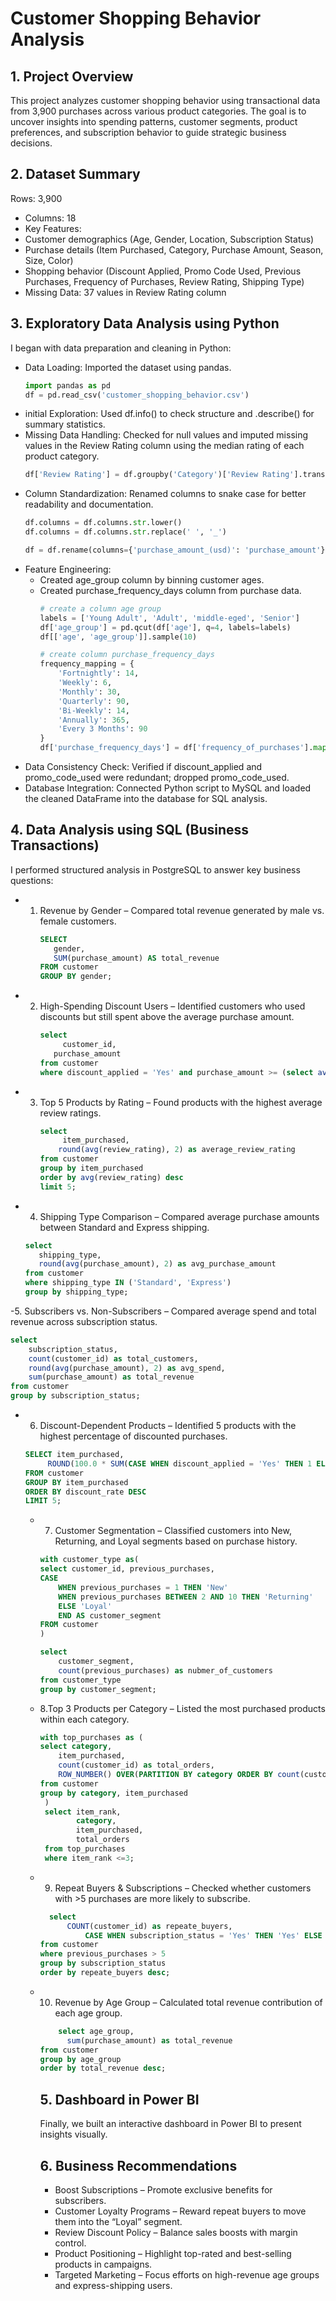 # Customer Shopping Behavior Analysis

## 1. Project Overview
This project analyzes customer shopping behavior using transactional data from 3,900
purchases across various product categories. The goal is to uncover insights into spending
patterns, customer segments, product preferences, and subscription behavior to guide strategic
business decisions.

## 2. Dataset Summary
Rows: 3,900
- Columns: 18
- Key Features:
- Customer demographics (Age, Gender, Location, Subscription Status)
- Purchase details (Item Purchased, Category, Purchase Amount, Season, Size, Color)
- Shopping behavior (Discount Applied, Promo Code Used, Previous Purchases, Frequency of
Purchases, Review Rating, Shipping Type)
- Missing Data: 37 values in Review Rating column

## 3. Exploratory Data Analysis using Python
I began with data preparation and cleaning in Python:
  - Data Loading: Imported the dataset using pandas.
    ```python
    import pandas as pd
    df = pd.read_csv('customer_shopping_behavior.csv')
    ```
  - initial Exploration: Used df.info() to check structure and .describe() for summary statistics.
  - Missing Data Handling: Checked for null values and imputed missing values in the Review Rating column using the median rating of each product category.
    ```python
    df['Review Rating'] = df.groupby('Category')['Review Rating'].transform(lambda x: x.fillna(x.median()))
    ```
  - Column Standardization: Renamed columns to snake case for better readability and documentation.
    ```python
    df.columns = df.columns.str.lower()
    df.columns = df.columns.str.replace(' ', '_')

    df = df.rename(columns={'purchase_amount_(usd)': 'purchase_amount'})
    ```
  - Feature Engineering:
      - Created age_group column by binning customer ages.
      - Created purchase_frequency_days column from purchase data.
        ```python
        # create a column age group
        labels = ['Young Adult', 'Adult', 'middle-eged', 'Senior']
        df['age_group'] = pd.qcut(df['age'], q=4, labels=labels)
        df[['age', 'age_group']].sample(10)

        # create column purchase_frequency_days
        frequency_mapping = {
            'Fortnightly': 14,
            'Weekly': 6,
            'Monthly': 30,
            'Quarterly': 90,
            'Bi-Weekly': 14,
            'Annually': 365,
            'Every 3 Months': 90
        }
        df['purchase_frequency_days'] = df['frequency_of_purchases'].map(frequency_mapping)
        ```
  - Data Consistency Check: Verified if discount_applied and promo_code_used were redundant; dropped promo_code_used.
  - Database Integration: Connected Python script to MySQL and loaded the cleaned DataFrame into the database for SQL analysis.

## 4. Data Analysis using SQL (Business Transactions)
I performed structured analysis in PostgreSQL to answer key business questions:

  - 1. Revenue by Gender – Compared total revenue generated by male vs. female
       customers.
       ```sql
       SELECT 
    	  gender,
    	  SUM(purchase_amount) AS total_revenue
       FROM customer
       GROUP BY gender;
       ```
  - 2. High-Spending Discount Users – Identified customers who used discounts but still spent above the average purchase amount.
       ```sql
       select 
    	    customer_id,
          purchase_amount
       from customer
       where discount_applied = 'Yes' and purchase_amount >= (select avg(purchase_amount) from customer);
       ```
  - 3. Top 5 Products by Rating – Found products with the highest average review ratings.
       ```sql
       select 
        	item_purchased,
           round(avg(review_rating), 2) as average_review_rating
       from customer
       group by item_purchased
       order by avg(review_rating) desc 
       limit 5;
       ```

  - 4. Shipping Type Comparison – Compared average purchase amounts between Standard and Express shipping.
     ```sql
     select 
      	shipping_type,
      	round(avg(purchase_amount), 2) as avg_purchase_amount
    from customer
    where shipping_type IN ('Standard', 'Express') 
    group by shipping_type;
     ```
-5. Subscribers vs. Non-Subscribers – Compared average spend and total revenue across subscription status.
```sql
select 
	subscription_status,
    count(customer_id) as total_customers,
    round(avg(purchase_amount), 2) as avg_spend,
    sum(purchase_amount) as total_revenue
from customer
group by subscription_status;
```
- 6. Discount-Dependent Products – Identified 5 products with the highest percentage of discounted purchases.
  ```sql
  SELECT item_purchased,
       ROUND(100.0 * SUM(CASE WHEN discount_applied = 'Yes' THEN 1 ELSE 0 END)/COUNT(*),2) AS discount_rate
  FROM customer
  GROUP BY item_purchased
  ORDER BY discount_rate DESC
  LIMIT 5;
  ```

  - 7. Customer Segmentation – Classified customers into New, Returning, and Loyal segments based on purchase history.
    ```sql
    with customer_type as(
	select customer_id, previous_purchases,
    CASE 
		WHEN previous_purchases = 1 THEN 'New'
        WHEN previous_purchases BETWEEN 2 AND 10 THEN 'Returning'
        ELSE 'Loyal' 
        END AS customer_segment
	FROM customer
    )
    
    select 
    	customer_segment,
        count(previous_purchases) as nubmer_of_customers
    from customer_type
    group by customer_segment;
    ```

  - 8.Top 3 Products per Category – Listed the most purchased products within each category.
    ```sql
    with top_purchases as (
	select category,
		item_purchased,
        count(customer_id) as total_orders,
        ROW_NUMBER() OVER(PARTITION BY category ORDER BY count(customer_id) DESC) as item_rank
	from customer
    group by category, item_purchased
     )
     select item_rank,
    		category,
    		item_purchased,
            total_orders
     from top_purchases 
     where item_rank <=3;
    ```

  - 9. Repeat Buyers & Subscriptions – Checked whether customers with >5 purchases are more likely to subscribe.
    ```sql
      select
          COUNT(customer_id) as repeate_buyers,
		      CASE WHEN subscription_status = 'Yes' THEN 'Yes' ELSE 'No' END AS subscription_status
    from customer
    where previous_purchases > 5
    group by subscription_status
    order by repeate_buyers desc;
    ```

  - 10. Revenue by Age Group – Calculated total revenue contribution of each age group.
    ```sql
        select age_group,
	      sum(purchase_amount) as total_revenue
    from customer
    group by age_group
    order by total_revenue desc;
    ```

    ## 5. Dashboard in Power BI
    Finally, we built an interactive dashboard in Power BI to present insights visually.
    ![]()

    ## 6. Business Recommendations
    - Boost Subscriptions – Promote exclusive benefits for subscribers.
    - Customer Loyalty Programs – Reward repeat buyers to move them into the “Loyal” segment.
    - Review Discount Policy – Balance sales boosts with margin control.
    - Product Positioning – Highlight top-rated and best-selling products in campaigns.
    - Targeted Marketing – Focus efforts on high-revenue age groups and express-shipping users.
